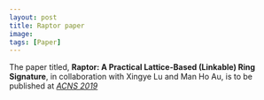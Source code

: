 ```yaml
---
layout: post
title: Raptor paper
image:
tags: [Paper]
---
```


The paper titled,
__Raptor: A Practical Lattice-Based (Linkable) Ring Signature__,
in collaboration with Xingye Lu and Man Ho Au, is to be published at
[_ACNS 2019_](https://www.acns19.com)

